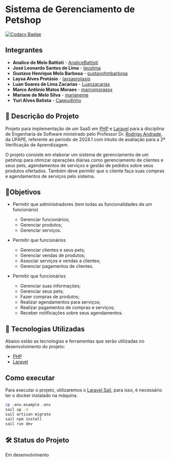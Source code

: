 # Sistema de Gerenciamento de Petshop

[![Codacy Badge](https://api.codacy.com/project/badge/Grade/be1ed76eedfe44ec9e4c9e887964865e)](https://app.codacy.com/gh/projetos-ufape/patinha-pet-admin?utm_source=github.com&utm_medium=referral&utm_content=projetos-ufape/patinha-pet-admin&utm_campaign=Badge_Grade)

## Integrantes

- **Analice de Melo Battisti** - [AnaliceBattisti](https://github.com/AnaliceBattisti)
- **José Leonardo Santos de Lima** - [leoslima](https://github.com/leoslima)
- **Gustavo Henrique Melo Barbosa** - [gustavohmbarbosa](https://github.com/gustavohmbarbosa)
- **Laysa Alves Protásio** - [laysaprotasio](https://github.com/laysaprotasio)
- **Luan Soares de Lima Zacarias** - [Luanzacarias](https://github.com/Luanzacarias)
- **Marco Antônio Matos Moraes** - [marcomoraesx](https://github.com/marcomoraesx)
- **Mariane de Melo Silva** - [marianeme](https://github.com/marianeme)
- **Yuri Alves Batista** - [Capeudinho](https://github.com/Capeudinho)

## 📃 Descrição do Projeto

Projeto para implementação de um SaaS em [PHP](https://www.php.net/) e [Laravel](https://laravel.com/) para a disciplina de Engenharia de Software ministrado pelo Professor Dr. [Rodrigo Andrade](https://github.com/rcaa), da UFAPE, referente ao período de 2024.1 com intuito de avaliação para a 2ª Verificação de Aprendizagem.

O projeto consiste em elaborar um sistema de gerenciamento de um petshop para otimizar operações diárias como gerenciamento de clientes e seus pets, agendamentos de serviços e gestão de pedidos sobre seus produtos ofertados. Também deve permitir que o cliente faça suas compras e agendamentos de serviços pelo sistema.

## 📍Objetivos

- Permitir que administradores (tem todas as funcionalidades de um funcionário)
  - Gerenciar funcionários;
  - Gerenciar produtos;
  - Gerenciar serviços.

- Permitir que funcionários
  - Gerenciar clientes e seus pets;
  - Gerenciar vendas de produtos;
  - Associar serviços e vendas a clientes;
  - Gerenciar pagamentos de clientes.

- Permitir que funcionários
  - Gerenciar suas informações;
  - Gerenciar seus pets;
  - Fazer compras de produtos;
  - Realizar agendamentos para serviços;
  - Realizar pagamentos de compras e serviços;
  - Receber notificações sobre seus agendamentos.


## 🧪 Tecnologias Utilizadas

Abaixo estão as tecnologias e ferramentas que serão utilizadas no desenvolvimento do projeto:
* [PHP](https://www.php.net/)
* [Laravel](https://laravel.com/)

## Como executar
Para executar o projeto, utilizaremos o [Laravel Sail](https://laravel.com/docs/11.x/sail), para isso, é necessário ter o docker instalado na máquina.
```bash
cp .env.example .env
sail up -d
sail artisan migrate
sail npm install
sail run dev
```

## 🛠️ Status do Projeto
Em desenvolvimento